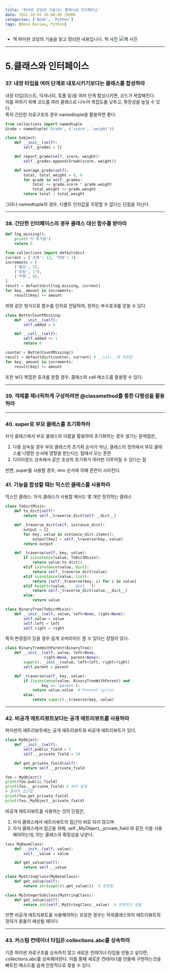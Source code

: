 ```yaml
---
title: '파이썬 코딩의 기술(5) 클래스와 인터페이스'
date: 2022-10-01 16:00:00 +0900
categories: ['Book', 'Python']
tags: [Book Review, Python]
---
```


- 책 파이썬 코딩의 기술을 읽고 정리한 내용입니다.
책 사진
![책 사진](../assets/img/book_cover)

---
# 5.클래스와 인터페이스
### 37. 내장 타입을 여러 단계로 내포시키기보다는 클래스를 합성하라
내장 타입(리스트, 딕셔너리, 튜플 등)을 여러 단계 합성시키면, 코드가 복잡해진다.  
이를 피하기 위해 코드를 여러 클래스로 나누어 복잡도를 낮추고, 확장성을 높일 수 있다.  
특히 간단한 자료구조의 경우 namedtuple을 활용하면 좋다.  
```py
from collections import namedtuple
Grade = namedtuple('Grade', ('score', 'weight'))

class Subject:
    def __init__(self):
        self._grades = []

    def report_grade(self, score, weight):
        self._grades.append(Grade(score, weight))

    def average_grade(self):
        total, total_weight = 0, 0
        for grade in self._grades:
            total += grade.score * grade.weight
            total_weight += grade.weight
        return total / total_weight
```
그러나 namedtuple의 경우, 디폴트 인자값을 지정할 수 없다는 단점을 지닌다.


---


### 38. 간단한 인터페이스의 경우 클래스 대신 함수를 받아라
```py
def log_missing():
    print('키 추가됨')
    return 0

from collections import defaultdict
current = {'초록': 12, '파랑': 3}
increments = [
    ('빨강', 5),
    ('파랑', 17),
    ('주황', 9),
]
result = defaultdict(log_missing, current)
for key, amount in increments:
    result[key] += amount
```
위와 같은 방식으로 함수를 인자로 전달하여, 원하는 부수효과를 얻을 수 있다.
```py
class BetterCountMissing:
    def __init__(self):
        self.added = 0

    def __call__(self):
        self.added += 1
        return 0

counter = BetterCountMissing()
result = defaultdict(counter, current) # __call__에 의존함
for key, amount in increments:
    result[key] += amount
```
또한 보다 복잡한 효과를 원할 경우, 클래스와 call 메소드를 활용할 수 있다.  


---


### 39. 객체를 제너릭하게 구성하려면 @classmethod를 통한 다형성을 활용하라


---

### 40. super로 부모 클래스를 초기화하라
자식 클래스에서 부모 클래스의 이름을 활용하여 초기화하는 경우 생기는 문제점은,  
1. 다중 상속일 경우 부모 클래스의 초기화 순서가 아닌, 클래스의 정의에서 부모 클래스를 나열한 순서에 영향을 받는다는 점에서 오는 혼란
2. 다이아몬드 상속에서 같은 조상의 초기화가 여러번 이루어질 수 있다는 점


반면, super를 사용할 경우, mro 순서에 의해 혼란이 사라진다.

### 41. 기능을 합성할 때는 믹스인 클래스를 사용하라
믹스인 클래스: 자식 클래스가 사용할 메서드 몇 개만 정의하는 클래스
```py
class ToDictMixin:
    def to_dict(self):
        return self._traverse_dict(self.__dict__)

    def _traverse_dict(self, instance_dict):
        output = {}
        for key, value in instance_dict.items():
            output[key] = self._traverse(key, value)
        return output

    def _traverse(self, key, value):
        if isinstance(value, ToDictMixin):
            return value.to_dict()
        elif isinstance(value, dict):
            return self._traverse_dict(value)
        elif isinstance(value, list):
            return [self._traverse(key, i) for i in value]
        elif hasattr(value, '__dict__'):
            return self._traverse_dict(value.__dict__)
        else:
            return value

class BinaryTree(ToDictMixin):
    def __init__(self, value, left=None, right=None):
        self.value = value
        self.left = left
        self.right = right
```
특히 변경점이 있을 경우 쉽게 오버라이드 할 수 있다는 장점이 있다. 
```py
class BinaryTreeWithParent(BinaryTree):
    def __init__(self, value, left=None,
                 right=None, parent=None):
        super().__init__(value, left=left, right=right)
        self.parent = parent

    def _traverse(self, key, value):
        if (isinstance(value, BinaryTreeWithParent) and
                key == 'parent'):
            return value.value  # Prevent cycles
        else:
            return super()._traverse(key, value)
```

---

### 42. 비공개 애트리뷰트보다는 공개 애트리뷰트를 사용하라
파이썬의 애트리뷰트에는 공개 애트리뷰트와 비공개 애트리뷰트가 있다.  
```py
class MyObject:
    def __init__(self):
        self.public_field = 5
        self.__private_field = 10

    def get_private_field(self):
        return self.__private_field

foo = MyObject()
print(foo.public_field)
print(foo.__private_field) # 에러 발생
# 올바른 접근법
print(foo.get_private_field)
print(foo._MyObject__private_field)
```

비공개 애트리뷰트를 사용하는 것의 단점은,
1. 자식 클래스에서 애트리뷰트의 접근이 바로 되지 않으며
2. 자식 클래스에서 접근을 위해, self._MyObject__private_field 와 같은 식을 사용해야하는데, 이는 클래스의 확장성을 낮춘다.  

```py
lass MyBaseClass:
    def __init__(self, value):
        self.__value = value

    def get_value(self):
        return self.__value

class MyStringClass(MyBaseClass):
    def get_value(self):
        return str(super().get_value())  # 변경됨

class MyIntegerSubclass(MyStringClass):
    def get_value(self):
        return int(self._MyStringClass__value)  # 변경되지 않음
```

반면 비공개 애트리뷰트를 사용해야하는 유일한 경우는 하위클래스와의 애트리뷰트의 정의가 충돌이 예상될 때이다.

---

### 43. 커스텀 컨테이너 타입은 collections.abc를 상속하라
기존 파이썬 자료구조를 상속하지 않고 새로운 컨테이너 타입을 만들고 싶다면, collections.abc를 상속해야한다.
이를 통해 새로운 컨테이너를 만들때 구현하는것을 빠트린 메소드를 쉽게 안정적으로 찾을 수 있다.



